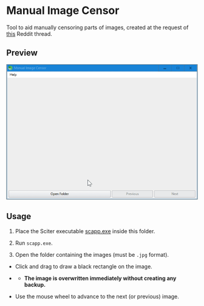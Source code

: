 # Manual Image Censor

Tool to aid manually censoring parts of images, created at the request of [this](https://old.reddit.com/r/software/comments/k06117/looking_for_a_program_to_easily_draw_black_boxes/) Reddit thread.

## Preview

![screenshot](preview.gif)

## Usage

1. Place the Sciter executable [scapp.exe](https://github.com/c-smile/sciter-sdk/tree/master/bin.win/x64) inside this folder.

2. Run `scapp.exe`.

3. Open the folder containing the images (must be `.jpg` format).

-  Click and drag to draw a black rectangle on the image.  
- - **The image is overwritten immediately without creating any backup.**

-  Use the mouse wheel to advance to the next (or previous) image.